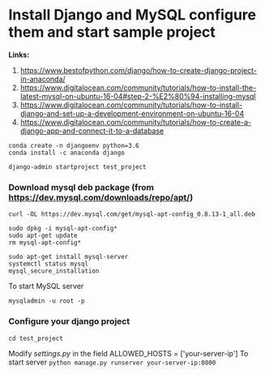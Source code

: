 # Install Django and MySQL configure them and start sample project

**Links:**
1. https://www.bestofpython.com/django/how-to-create-django-project-in-anaconda/
2. https://www.digitalocean.com/community/tutorials/how-to-install-the-latest-mysql-on-ubuntu-16-04#step-2-%E2%80%94-installing-mysql
3. https://www.digitalocean.com/community/tutorials/how-to-install-django-and-set-up-a-development-environment-on-ubuntu-16-04
4. https://www.digitalocean.com/community/tutorials/how-to-create-a-django-app-and-connect-it-to-a-database

```
conda create -n djangoenv python=3.6
conda install -c anaconda django
```
```
django-admin startproject test_project
```

### Download mysql deb package (from https://dev.mysql.com/downloads/repo/apt/)
```
curl -OL https://dev.mysql.com/get/mysql-apt-config_0.8.13-1_all.deb
```
```
sudo dpkg -i mysql-apt-config*
sudo apt-get update
rm mysql-apt-config*
```
```
sudo apt-get install mysql-server
systemctl status mysql
mysql_secure_installation
```
To start MySQL server
```
mysqladmin -u root -p
```
### Configure your django project
```
cd test_project
```
Modify *settings.py* in the field ALLOWED_HOSTS = \['your-server-ip']
To start server ```python manage.py runserver your-server-ip:8000```
